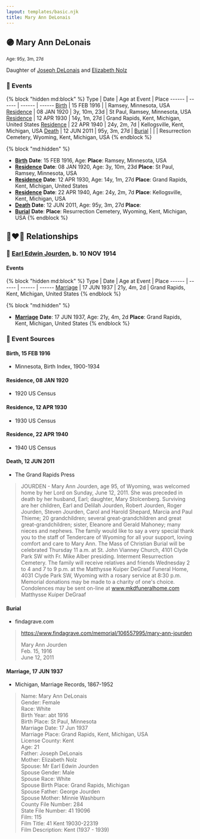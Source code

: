 ```yaml
---
layout: templates/basic.njk
title: Mary Ann DeLonais
---
```

## 🟣 Mary Ann DeLonais
<small>Age: 95y, 3m, 27d</small>

Daughter of [Joseph DeLonais](/people/7/72748828) and [Elizabeth Nolz](/people/3/37387446)

### 📆 Events

{% block "hidden md:block" %}
Type | Date | Age at Event | Place
------ | ------ | ------ | ------
[Birth](#event-event-2) | 15 FEB 1916 |  | Ramsey, Minnesota, USA
[Residence](#event-event-0) | 08 JAN 1920 | 3y, 10m, 23d | St Paul, Ramsey, Minnesota, USA
[Residence](#event-event-1) | 12 APR 1930 | 14y, 1m, 27d | Grand Rapids, Kent, Michigan, United States
[Residence](#event-event-2) | 22 APR 1940 | 24y, 2m, 7d | Kellogsville, Kent, Michigan, USA
[Death](#event-event-6) | 12 JUN 2011 | 95y, 3m, 27d |
[Burial](#event-event-7) |  |  | Resurrection Cemetery, Wyoming, Kent, Michigan, USA
{% endblock %}

{% block "md:hidden" %}
- **[Birth](#event-event-2)**
**Date**: 15 FEB 1916, Age:
**Place**: Ramsey, Minnesota, USA
- **[Residence](#event-event-0)**
**Date**: 08 JAN 1920, Age: 3y, 10m, 23d
**Place**: St Paul, Ramsey, Minnesota, USA
- **[Residence](#event-event-1)**
**Date**: 12 APR 1930, Age: 14y, 1m, 27d
**Place**: Grand Rapids, Kent, Michigan, United States
- **[Residence](#event-event-2)**
**Date**: 22 APR 1940, Age: 24y, 2m, 7d
**Place**: Kellogsville, Kent, Michigan, USA
- **[Death](#event-event-6)**
**Date**: 12 JUN 2011, Age: 95y, 3m, 27d
**Place**:
- **[Burial](#event-event-7)**
**Date**:
**Place**: Resurrection Cemetery, Wyoming, Kent, Michigan, USA
{% endblock %}

## 👩‍❤️‍👨 Relationships

### 🔵 [Earl Edwin Jourden](/people/9/93806660), b. 10 NOV 1914

#### Events

{% block "hidden md:block" %}
Type | Date | Age at Event | Place
------ | ------ | ------ | ------
[Marriage](#event-family-0-event-0) | 17 JUN 1937 | 21y, 4m, 2d | Grand Rapids, Kent, Michigan, United States
{% endblock %}

{% block "md:hidden" %}
- **[Marriage](#event-family-0-event-0)**
**Date**: 17 JUN 1937, Age: 21y, 4m, 2d
**Place**: Grand Rapids, Kent, Michigan, United States
{% endblock %}

### 📰 Event Sources

#### <a id="event-event-2"></a> Birth, 15 FEB 1916
* Minnesota, Birth Index, 1900-1934

#### <a id="event-event-0"></a> Residence, 08 JAN 1920
* 1920 US Census

#### <a id="event-event-1"></a> Residence, 12 APR 1930
* 1930 US Census

#### <a id="event-event-2"></a> Residence, 22 APR 1940
* 1940 US Census

#### <a id="event-event-6"></a> Death, 12 JUN 2011
* The Grand Rapids Press
>   
  > JOURDEN - Mary Ann Jourden, age 95, of Wyoming, was welcomed home by her Lord on Sunday, June 12, 2011. She was preceded in death by her husband, Earl; daughter, Mary Stolcenberg. Surviving are her children, Earl and Delilah Jourden, Robert Jourden, Roger Jourden, Steven Jourden, Carol and Harold Shepard, Marcia and Paul Thieme; 20 grandchildren; several great-grandchildren and great great-grandchildren; sister, Eleanore and Gerald Mahoney; many nieces and nephews. The family would like to say a very special thank you to the staff of Tendercare of Wyoming for all your support, loving comfort and care to Mary Ann. The Mass of Christian Burial will be celebrated Thursday 11 a.m. at St. John Vianney Church, 4101 Clyde Park SW with Fr. Mike Alber presiding. Interment Resurrection Cemetery. The family will receive relatives and friends Wednesday 2 to 4 and 7 to 9 p.m. at the Matthysse Kuiper DeGraaf Funeral Home, 4031 Clyde Park SW, Wyoming with a rosary service at 8:30 p.m. Memorial donations may be made to a charity of one's choice. Condolences may be sent on-line at www.mkdfuneralhome.com Matthysse Kuiper DeGraaf

#### <a id="event-event-7"></a> Burial
* findagrave.com
>   
  > https://www.findagrave.com/memorial/106557995/mary-ann-jourden  
  >   
  > Mary Ann Jourden  
  > Feb. 15, 1916  
  > June 12, 2011
#### <a id="event-family-0-event-0"></a> Marriage, 17 JUN 1937
* Michigan, Marriage Records, 1867-1952
>   
  > Name: Mary Ann DeLonais  
  > Gender: Female  
  > Race: White  
  > Birth Year: abt 1916  
  > Birth Place: St Paul, Minnesota  
  > Marriage Date: 17 Jun 1937  
  > Marriage Place: Grand Rapids, Kent, Michigan, USA  
  > License County: Kent  
  > Age: 21  
  > Father: Joseph DeLonais  
  > Mother: Elizabeth Nolz  
  > Spouse: Mr Earl Edwin Jourden  
  > Spouse Gender: Male  
  > Spouse Race: White  
  > Spouse Birth Place: Grand Rapids, Michigan  
  > Spouse Father: George Jourden  
  > Spouse Mother: Minnie Washburn  
  > County File Number: 284  
  > State File Number: 41 19096  
  > Film: 115  
  > Film Title: 41 Kent 19030-22319  
  > Film Description: Kent (1937 - 1939)
